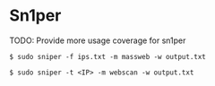 # Sn1per

TODO: Provide more usage coverage for sn1per

`$ sudo sniper -f ips.txt -m massweb -w output.txt`

`$ sudo sniper -t <IP> -m webscan -w output.txt`